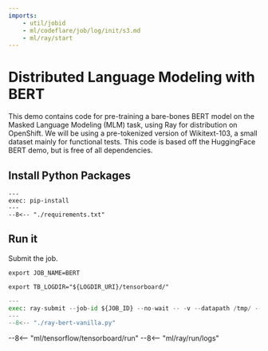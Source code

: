 ```yaml
---
imports:
    - util/jobid
    - ml/codeflare/job/log/init/s3.md
    - ml/ray/start
---
```


# Distributed Language Modeling with BERT

This demo contains code for pre-training a bare-bones BERT model on the Masked Language Modeling (MLM) task, using Ray for distribution on OpenShift. We will be using a pre-tokenized version of Wikitext-103, a small dataset mainly for functional tests. This code is based off the HuggingFace BERT demo, but is free of all dependencies.

## Install Python Packages

```shell
---
exec: pip-install
---
--8<-- "./requirements.txt"
```

## Run it

Submit the job.

```shell
export JOB_NAME=BERT
```

```shell
export TB_LOGDIR="${LOGDIR_URI}/tensorboard/"
```

```python
---
exec: ray-submit --job-id ${JOB_ID} --no-wait -- -v --datapath /tmp/ --modelpath /tmp/ --logpath /tmp/ --tblogpath "${TB_LOGDIR}" --num_workers ${NUM_GPUs-${NUM_CPUS-1}} ${GPU_OPTION}
---
--8<-- "./ray-bert-vanilla.py"
```

--8<-- "ml/tensorflow/tensorboard/run"
--8<-- "ml/ray/run/logs"
